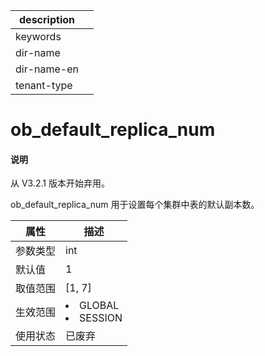 |description||
|---|---|
|keywords||
|dir-name||
|dir-name-en||
|tenant-type||

# ob_default_replica_num

<main id="notice" type='explain'>
  <h4>说明</h4>
  <p>从 V3.2.1 版本开始弃用。</p>
</main>

ob_default_replica_num 用于设置每个集群中表的默认副本数。

| **属性** |                                                   **描述**                                                   |
|--------|------------------------------------------------------------------------------------------------------------|
| 参数类型   | int                                                                                                        |
| 默认值    | 1                                                                                                          |
| 取值范围   | \[1, 7\]                                                                                                   |
| 生效范围   | </li><li> GLOBAL   </li><li> SESSION    |
| 使用状态   | 已废弃                                                                                                        |


